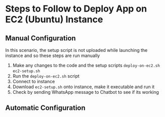 # Steps to Follow to Deploy App on EC2 (Ubuntu) Instance
## Manual Configuration
In this scenario, the setup script is not uploaded while launching the instance
and so these steps are run manually
1. Make any changes to the code and the setup scripts
    ```deploy-on-ec2.sh```
    ```ec2-setup.sh```
2. Run the ```deploy-on-ec2.sh``` script
3. Connect to instance 
4. Download ```ec2-setup.sh``` onto instance, make it executable and run it 
5. Check by sending WhatsApp message to Chatbot to see if its working

## Automatic Configuration


